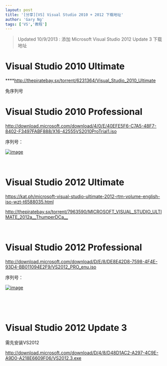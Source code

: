 ```yaml
---
layout: post
title: '[分享][VS] Visual Studio 2010 + 2012 下载地址'
author: 'Gary Ng'
tags: ['VS','教程']
---
```


> Updated 10/9/2013 : 添加 Microsoft Visual Studio 2012 Update 3
> 下载地址

# Visual Studio 2010 Ultimate

****<http://thepiratebay.sx/torrent/6231364/Visual_Studio_2010_Ultimate>

  
免序列号  

<!-- More -->

# Visual Studio 2010 Professional

<http://download.microsoft.com/download/4/0/E/40EFE5F6-C7A5-48F7-8402-F3497FABF888/X16-42555VS2010ProTrial1.iso>

  
序列号：

[![image](http://lh4.ggpht.com/-aP5pzCfXMdc/UbQ_rfoSnjI/AAAAAAAADb8/qBQjruPhU70/image_thumb.png?imgmax=800 "image")](http://lh3.ggpht.com/-SaSuM2jQWhM/UbQ_q3RzGhI/AAAAAAAADb0/-6kmqN-f_44/s1600-h/image%25255B2%25255D.png)

  
 

# Visual Studio 2012 Ultimate

<https://kat.ph/microsoft-visual-studio-ultimate-2012-rtm-volume-english-iso-wzt-t6588035.html>

<http://thepiratebay.sx/torrent/7963590/MICROSOFT_VISUAL_STUDIO_ULTIMATE_2012a__ThumperDCa__>

  
 

# Visual Studio 2012 Professional

<http://download.microsoft.com/download/D/E/8/DE8E42D8-7598-4F4E-93D4-BB011094E2F9/VS2012_PRO_enu.iso>

  
序列号：

[![image](http://lh4.ggpht.com/-CrKr_hGWiiY/UbQ_sNvvE0I/AAAAAAAADcM/wesZ0G7ZMoc/image_thumb%25255B2%25255D.png?imgmax=800 "image")](http://lh6.ggpht.com/-F5IYddj4tLQ/UbQ_rnX_kJI/AAAAAAAADcE/KhKxtEyIhPc/s1600-h/image%25255B8%25255D.png)

 

 

# Visual Studio 2012 Update 3

需先安装VS2012

<http://download.microsoft.com/download/D/4/8/D48D1AC2-A297-4C9E-A9D0-A218E6609F06/VS2012.3.exe>

